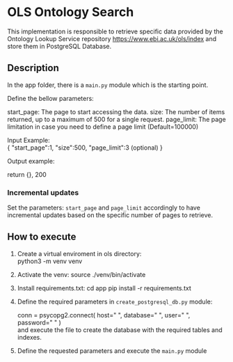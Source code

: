 # OLS Ontology Search #

This implementation is responsible to retrieve specific data provided by the Ontology Lookup Service repository https://www.ebi.ac.uk/ols/index
and store them in PostgreSQL Database.


## Description ##
In the app folder, there is a `main.py` module which is the starting point.

Define the bellow parameters:

start_page: The page to start accessing the data.
size: The number of items returned, up to a maximum of 500 for a single request.
page_limit: The page limitation in case you need to define a page limit (Default=100000)

Input Example:    
    {
        "start_page":1,
        "size":500,
        "page_limit":3 (optional)
    }


Output example:
    
   return {}, 200   

### Incremental updates ###
Set the parameters: `start_page` and `page_limit` accordingly to have incremental updates based on the specific number of pages to retrieve.


## How to execute ##
1. Create a virtual enviroment in ols directory:   
    python3 -m venv venv

2. Activate the venv:
    source ./venv/bin/activate

3. Install requirements.txt:
    cd app
    pip install -r requirements.txt

4. Define the required parameters in `create_postgresql_db.py` module:
    
    conn = psycopg2.connect(
        host=" ",
        database=" ",
        user=" ",
        password=" "
    )    
and execute the file to create the database with the required tables and indexes.

5. Define the requested parameters and execute the `main.py` module


